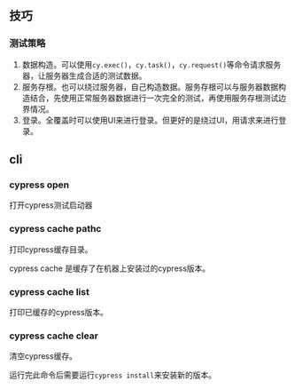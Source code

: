 ## 技巧
### 测试策略
1. 数据构造。可以使用````cy.exec()````，````cy.task()````，````cy.request()````等命令请求服务器，让服务器生成合适的测试数据。
2. 服务存根。也可以绕过服务器，自己构造数据。服务存根可以与服务器数据构造结合，先使用正常服务器数据进行一次完全的测试，再使用服务存根测试边界情况。
3. 登录。全覆盖时可以使用UI来进行登录。但更好的是绕过UI，用请求来进行登录。

## cli
### cypress open
打开cypress测试启动器

### cypress cache pathc
打印cypress缓存目录。

cypress cache 是缓存了在机器上安装过的cypress版本。

### cypress cache list
打印已缓存的cypress版本。

### cypress cache clear
清空cypress缓存。

运行完此命令后需要运行`cypress install`来安装新的版本。
